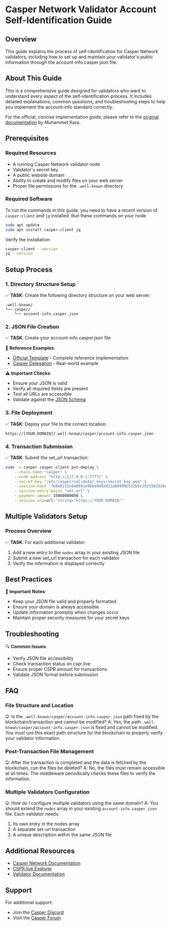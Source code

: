 # Casper Network Validator Account Self-Identification Guide

## Overview
This guide explains the process of self-identification for Casper Network validators, including how to set up and maintain your validator's public information through the account-info.casper.json file.

## About This Guide
This is a comprehensive guide designed for validators who want to understand every aspect of the self-identification process. It includes detailed explanations, common questions, and troubleshooting steps to help you implement the account-info standard correctly.

For the official, concise implementation guide, please refer to the [original documentation](https://github.com/make-software/casper-account-info-contract/wiki/Self-Identification-Steps-for-the-Casper-Mainnet-Validators) by Muhammet Kara.

## Prerequisites
### Required Resources
- A running Casper Network validator node
- Validator's secret key
- A public website domain
- Ability to create and modify files on your web server
- Proper file permissions for the `.well-known` directory

### Required Software
To run the commands in this guide, you need to have a recent version of `casper-client` and `jq` installed. Run these commands on your node:

```bash
sudo apt update
sudo apt install casper-client jq
```

Verify the installation:
```bash
casper-client --version
jq --version
```

## Setup Process

### 1. Directory Structure Setup
✅ **TASK**: Create the following directory structure on your web server:
```
.well-known/
└── casper/
    └── account-info.casper.json
```

### 2. JSON File Creation
✅ **TASK**: Create your account-info.casper.json file

📝 **Reference Examples**:
- [Official Template](https://casper-account-info-example.make.services/.well-known/casper/account-info.casper.json) - Complete reference implementation
- [Casper Delegation](https://casperdelegation.com/.well-known/casper/account-info.casper.json) - Real-world example

⚠️ **Important Checks**:
- Ensure your JSON is valid
- Verify all required fields are present
- Test all URLs are accessible
- Validate against the [JSON Schema](https://www.jsonschemavalidator.net/s/ltMuxIEq)

### 3. File Deployment
✅ **TASK**: Deploy your file to the correct location:
```
https://[YOUR-DOMAIN]/.well-known/casper/account-info.casper.json
```

### 4. Transaction Submission
✅ **TASK**: Submit the set_url transaction:
```bash
sudo -u casper casper-client put-deploy \
    --chain-name "casper" \
    --node-address "http://127.0.0.1:7777/" \
    --secret-key "/etc/casper/validator_keys/secret_key.pem" \
    --session-hash "fb8e0215c040691e9bbe945dd22a00989b532b9c2521582538edb95b61156698" \
    --session-entry-point "set_url" \
    --payment-amount 15000000000 \
    --session-arg=url:"string='https://YOUR-DOMAIN'"
```

## Multiple Validators Setup

### Process Overview
✅ **TASK**: For each additional validator:
1. Add a new entry to the `nodes` array in your existing JSON file
2. Submit a new set_url transaction for each validator
3. Verify the information is displayed correctly

## Best Practices
📝 **Important Notes**:
- Keep your JSON file valid and properly formatted
- Ensure your domain is always accessible
- Update information promptly when changes occur
- Maintain proper security measures for your secret keys

## Troubleshooting
🔍 **Common Issues**:
- Verify JSON file accessibility
- Check transaction status on cspr.live
- Ensure proper CSPR amount for transactions
- Validate JSON format before submission

## FAQ

### File Structure and Location
Q: Is the `.well-known/casper/account-info.casper.json` path fixed by the blockchain/transaction and cannot be modified?
A: Yes, the path `.well-known/casper/account-info.casper.json` is fixed and cannot be modified. You must use this exact path structure for the blockchain to properly verify your validator information.

### Post-Transaction File Management
Q: After the transaction is completed and the data is fetched by the blockchain, can the files be deleted?
A: No, the files must remain accessible at all times. The middleware periodically checks these files to verify the information.

### Multiple Validators Configuration
Q: How do I configure multiple validators using the same domain?
A: You should extend the `nodes` array in your existing `account-info.casper.json` file. Each validator needs:
1. Its own entry in the nodes array
2. A separate set-url transaction
3. A unique description within the same JSON file

## Additional Resources
- [Casper Network Documentation](https://docs.casper.network/)
- [CSPR.live Explorer](https://cspr.live/)
- [Validator Documentation](https://docs.casper.network/operators/)

## Support
For additional support:
- Join the [Casper Discord](https://discord.gg/caspernetwork)
- Visit the [Casper Forum](https://forums.casperlabs.io/) 